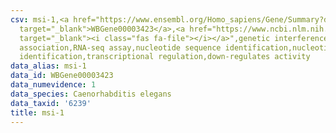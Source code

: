 ```yaml
---
csv: msi-1,<a href="https://www.ensembl.org/Homo_sapiens/Gene/Summary?db=core;g=WBGene00003423"
  target="_blank">WBGene00003423</a>,<a href="https://www.ncbi.nlm.nih.gov/pubmed/27496166"
  target="_blank"><i class="fas fa-file"></i></a>",genetic interference,functional
  association,RNA-seq assay,nucleotide sequence identification,nucleotide sequence
  identification,transcriptional regulation,down-regulates activity
data_alias: msi-1
data_id: WBGene00003423
data_numevidence: 1
data_species: Caenorhabditis elegans
data_taxid: '6239'
title: msi-1
---
```


